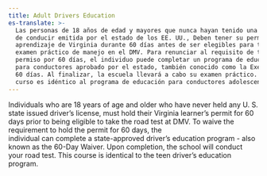 ```yaml
---
title: Adult Drivers Education
es-translate: >-
  Las personas de 18 años de edad y mayores que nunca hayan tenido una licencia
  de conducir emitida por el estado de los EE. UU., Deben tener su permiso de
  aprendizaje de Virginia durante 60 días antes de ser elegibles para tomar el
  examen práctico de manejo en el DMV. Para renunciar al requisito de tener el
  permiso por 60 días, el individuo puede completar un programa de educación
  para conductores aprobado por el estado, también conocido como la Exención de
  60 días. Al finalizar, la escuela llevará a cabo su examen práctico. Este
  curso es idéntico al programa de educación para conductores adolescentes.
---
```

Individuals who are 18 years of age and older who have never held any U. S. state issued driver’s license, must hold their Virginia learner’s permit for 60 days prior to being eligible to take the road test at DMV. To waive the requirement to hold the permit for 60 days, the individual can complete a state-approved driver’s education program - also known as the 60-Day Waiver. Upon completion, the school will conduct your road test. This course is identical to the teen driver’s education program.